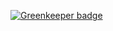 

[![Greenkeeper badge](https://badges.greenkeeper.io/mkg20001/mkg20001-page.svg)](https://greenkeeper.io/)
